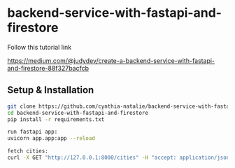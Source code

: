 # backend-service-with-fastapi-and-firestore

Follow this tutorial link

https://medium.com/@judydev/create-a-backend-service-with-fastapi-and-firestore-88f327bacfcb

## Setup & Installation
```sh
git clone https://github.com/cynthia-natalie/backend-service-with-fastapi-and-firestore.git
cd backend-service-with-fastapi-and-firestore
pip install -r requirements.txt

run fastapi app:
uvicorn app.app:app --reload

fetch cities:
curl -X GET "http://127.0.0.1:8000/cities" -H "accept: application/json"